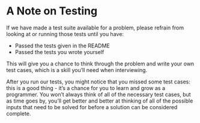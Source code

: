 # A Note on Testing

If we have made a test suite available for a problem, please refrain from looking at or running those tests until you have:

- Passed the tests given in the README
- Passed the tests you wrote yourself

This will give you a chance to think through the problem and write your own test cases, which is a skill you’ll need when interviewing.

After you run our tests, you might notice that you missed some test cases: this is a good thing - it’s a chance for you to learn and grow as a programmer. You won’t always think of all of the necessary test cases, but as time goes by, you’ll get better and better at thinking of all of the possible inputs that need to be solved for before a solution can be considered complete.
